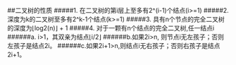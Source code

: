 ##二叉树的性质
#####1. 在二叉树的第i层上至多有2^(i-1)个结点(i>=1)
#####2. 深度为k的二叉树至多有2^k-1个结点(k>=1)
#####3. 具有n个节点的完全二叉树的深度为⌊log2(n)⌋  + 1
#####4. 对于一颗有n个结点的完全二叉树,任一结点i
######a. i>1，其双亲为结点⌊i/2⌋
######b.如果2i>n, 则节点i无左孩子；否则左孩子是结点2i。
######c.如果2i+1>n,则结点i无右孩子；否则右孩子是结点2i+1。
